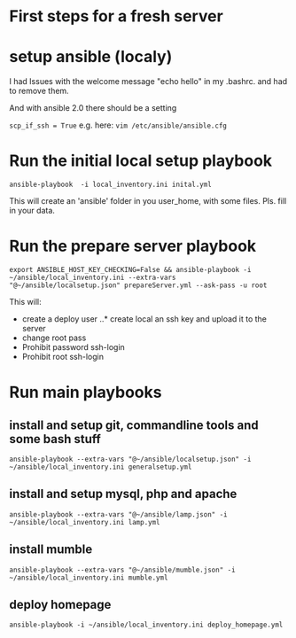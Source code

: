 # First steps for a fresh server

# setup ansible (localy)
I had Issues with the welcome message "echo hello" in my .bashrc. and had to remove them.

And with ansible 2.0 there should be a setting

```scp_if_ssh = True```
e.g. here:
```vim /etc/ansible/ansible.cfg```

# Run the initial local setup playbook

```ansible-playbook  -i local_inventory.ini inital.yml```

This will create an 'ansible' folder in you user_home, with some files. Pls. fill in your data.

# Run the prepare server playbook
```export ANSIBLE_HOST_KEY_CHECKING=False && ansible-playbook -i ~/ansible/local_inventory.ini --extra-vars "@~/ansible/localsetup.json" prepareServer.yml --ask-pass -u root```

This will:
* create a deploy user
..* create local an ssh key and upload it to the server
* change root pass
* Prohibit password ssh-login
* Prohibit root ssh-login

# Run main playbooks

## install and setup git, commandline tools and some bash stuff
```ansible-playbook --extra-vars "@~/ansible/localsetup.json" -i ~/ansible/local_inventory.ini generalsetup.yml```

## install and setup mysql, php and apache
```ansible-playbook --extra-vars "@~/ansible/lamp.json" -i ~/ansible/local_inventory.ini lamp.yml```

## install mumble
```ansible-playbook --extra-vars "@~/ansible/mumble.json" -i ~/ansible/local_inventory.ini mumble.yml```

## deploy homepage
```ansible-playbook -i ~/ansible/local_inventory.ini deploy_homepage.yml```